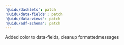 ```yaml
---
'@uidu/dashlets': patch
'@uidu/data-fields': patch
'@uidu/data-views': patch
'@uidu/adf-schema': patch
---
```


Added color to data-fields, cleanup formattedmessages
